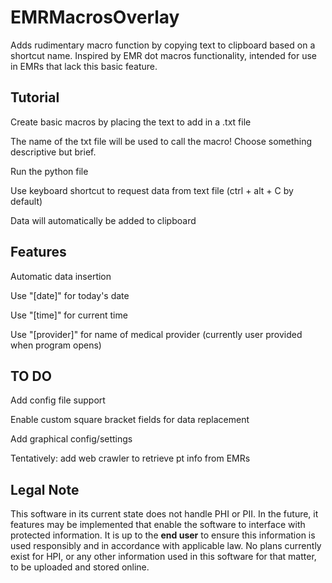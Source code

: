 # EMRMacrosOverlay
Adds rudimentary macro function by copying text to clipboard based on a shortcut name. Inspired by EMR dot macros functionality, intended for use in EMRs that lack this basic feature.

## Tutorial
Create basic macros by placing the text to add in a .txt file

  The name of the txt file will be used to call the macro! Choose something descriptive but brief.

Run the python file

Use keyboard shortcut to request data from text file (ctrl + alt + C by default)

Data will automatically be added to clipboard

## Features
Automatic data insertion

  Use "[date]" for today's date 
  
  Use "[time]" for current time
  
  Use "[provider]" for name of medical provider (currently user provided when program opens)
  

## TO DO
Add config file support

Enable custom square bracket fields for data replacement

Add graphical config/settings

Tentatively: add web crawler to retrieve pt info from EMRs

## Legal Note
This software in its current state does not handle PHI or PII. In the future, it features may be implemented that enable the software to interface with protected information. It is up to the **end user**  to ensure this information is used responsibly and in accordance with applicable law. No plans currently exist for HPI, or any other information used in this software for that matter, to be uploaded and stored online.
